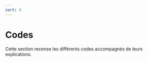 ```yaml
---
sort: 4
---
```


# Codes

Cette section recense les différents codes accompagnés de leurs explications.
